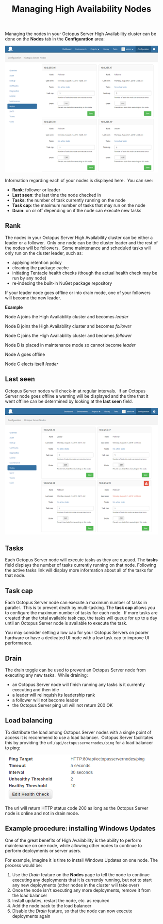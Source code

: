 ﻿---
title: Managing High Availability Nodes

---


Managing the nodes in your Octopus Server High Availability cluster can be done on the **Nodes** tab in the **Configuration** area:


![](/docs/images/3048617/3278371.png)


Information regarding each of your nodes is displayed here.  You can see:

- **Rank**: follower or leader
- **Last seen**: the last time the node checked in
- **Tasks**: the number of task currently running on the node
- **Task cap**: the maximum number of tasks that may run on the node
- **Drain**: on or off depending on if the node can execute new tasks


## Rank


The nodes in your Octopus Server High Availability cluster can be either a leader or a follower.  Only one node can be the cluster leader and the rest of the nodes will be followers.  Some maintenance and scheduled tasks will only run on the cluster leader, such as:

- applying retention policy
- cleaning the package cache
- initiating Tentacle health checks (though the actual health check may be run by any node)
- re-indexing the built-in NuGet package repository



If your leader node goes offline or into drain mode, one of your followers will become the new leader.

**Example**

Node A joins the High Availability cluster and becomes *leader*


Node B joins the High Availability cluster and becomes *follower*


Node C joins the High Availability cluster and becomes *follower*





Node B is placed in maintenance mode so cannot become *leader*


Node A goes offline


Node C elects itself *leader*

## Last seen


Octopus Server nodes will check-in at regular intervals.  If an Octopus Server node goes offline a warning will be displayed and the time that it went offline can be determined by looking at the **last seen** field.


![](/docs/images/3048617/3278372.png)

## Tasks


Each Octopus Server node will execute tasks as they are queued. The **tasks** field displays the number of tasks currently running on that node. Following the active tasks link will display more information about all of the tasks for that node.

## Task cap


Each Octopus Server node can execute a maximum number of tasks in parallel.  This is to prevent death by multi-tasking. The **task cap** allows you to configure the maximum number of tasks for each node.  If more tasks are created than the total available task cap, the tasks will queue for up to a day until an Octopus Server node is available to execute the task.


You may consider setting a low cap for your Octopus Servers on poorer hardware or have a dedicated UI node with a low task cap to improve UI performance.

## Drain


The drain toggle can be used to prevent an Octopus Server node from executing any new tasks.  While draining:

- an Octopus Server node will finish running any tasks is it currently executing and then idle
- a leader will relinquish its leadership rank
- a follower will not become leader
- the Octopus Server ping url will not return 200 OK


## Load balancing


To distribute the load among Octopus Server nodes with a single point of access it is recommend to use a load balancer.  Octopus Server facilitates this by providing the url `/api/octopusservernodes/ping` for a load balancer to ping:


![](/docs/images/3048617/3278353.png)


The url will return HTTP status code 200 as long as the Octopus Server node is online and not in drain mode.

## Example procedure: installing Windows Updates


One of the great benefits of High Availability is the ability to perform maintenance on one node, while allowing other nodes to continue to perform deployments or server users.


For example, imagine it is time to install Windows Updates on one node. The process would be:

1. Use the *Drain* feature on the **Nodes** page to tell the node to continue executing any deployments that it is currently running, but not to start any new deployments (other nodes in the cluster will take over)
2. Once the node isn't executing any more deployments, remove it from the load balancer
3. Install updates, restart the node, etc. as required
4. Add the node back to the load balancer
5. Disable the *Drain* feature, so that the node can now execute deployments again
